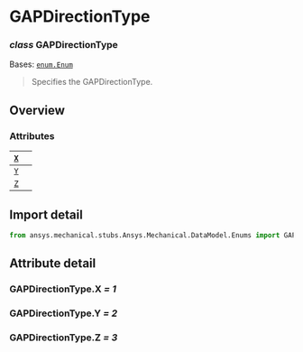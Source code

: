 <a id="gapdirectiontype"></a>

# GAPDirectionType

<a id="GAPDirectionType"></a>

### *class* GAPDirectionType

Bases: [`enum.Enum`](https://docs.python.org/3/library/enum.html#enum.Enum)

> Specifies the GAPDirectionType.

> <!-- !! processed by numpydoc !! -->

<a id="overview"></a>

## Overview

### Attributes

| [`X`](#GAPDirectionType.X)   |    |
|------------------------------|----|
| [`Y`](#GAPDirectionType.Y)   |    |
| [`Z`](#GAPDirectionType.Z)   |    |

<a id="import-detail"></a>

## Import detail

```python
from ansys.mechanical.stubs.Ansys.Mechanical.DataModel.Enums import GAPDirectionType
```

<a id="attribute-detail"></a>

## Attribute detail

<a id="GAPDirectionType.X"></a>

### GAPDirectionType.X *= 1*

<a id="GAPDirectionType.Y"></a>

### GAPDirectionType.Y *= 2*

<a id="GAPDirectionType.Z"></a>

### GAPDirectionType.Z *= 3*
